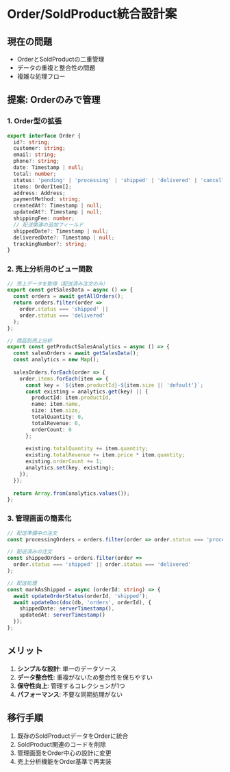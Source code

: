 # Order/SoldProduct統合設計案

## 現在の問題
- OrderとSoldProductの二重管理
- データの重複と整合性の問題
- 複雑な処理フロー

## 提案: Orderのみで管理

### 1. Order型の拡張
```typescript
export interface Order {
  id?: string;
  customer: string;
  email: string;
  phone?: string;
  date: Timestamp | null;
  total: number;
  status: 'pending' | 'processing' | 'shipped' | 'delivered' | 'cancelled';
  items: OrderItem[];
  address: Address;
  paymentMethod: string;
  createdAt?: Timestamp | null;
  updatedAt?: Timestamp | null;
  shippingFee: number;
  // 配送関連の追加フィールド
  shippedDate?: Timestamp | null;
  deliveredDate?: Timestamp | null;
  trackingNumber?: string;
}
```

### 2. 売上分析用のビュー関数
```typescript
// 売上データを取得（配送済み注文のみ）
export const getSalesData = async () => {
  const orders = await getAllOrders();
  return orders.filter(order => 
    order.status === 'shipped' || 
    order.status === 'delivered'
  );
};

// 商品別売上分析
export const getProductSalesAnalytics = async () => {
  const salesOrders = await getSalesData();
  const analytics = new Map();
  
  salesOrders.forEach(order => {
    order.items.forEach(item => {
      const key = `${item.productId}-${item.size || 'default'}`;
      const existing = analytics.get(key) || {
        productId: item.productId,
        name: item.name,
        size: item.size,
        totalQuantity: 0,
        totalRevenue: 0,
        orderCount: 0
      };
      
      existing.totalQuantity += item.quantity;
      existing.totalRevenue += item.price * item.quantity;
      existing.orderCount += 1;
      analytics.set(key, existing);
    });
  });
  
  return Array.from(analytics.values());
};
```

### 3. 管理画面の簡素化
```typescript
// 配送準備中の注文
const processingOrders = orders.filter(order => order.status === 'processing');

// 配送済みの注文
const shippedOrders = orders.filter(order => 
  order.status === 'shipped' || order.status === 'delivered'
);

// 配送処理
const markAsShipped = async (orderId: string) => {
  await updateOrderStatus(orderId, 'shipped');
  await updateDoc(doc(db, 'orders', orderId), {
    shippedDate: serverTimestamp(),
    updatedAt: serverTimestamp()
  });
};
```

## メリット
1. **シンプルな設計**: 単一のデータソース
2. **データ整合性**: 重複がないため整合性を保ちやすい
3. **保守性向上**: 管理するコレクションが1つ
4. **パフォーマンス**: 不要な同期処理がない

## 移行手順
1. 既存のSoldProductデータをOrderに統合
2. SoldProduct関連のコードを削除
3. 管理画面をOrder中心の設計に変更
4. 売上分析機能をOrder基準で再実装 